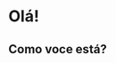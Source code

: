 <!DOCTYPE html>
<html>
  <head>
    <title>Test Github</title>
  </head>
  <body>
    <h1>Olá!</h1>
    <h2>Como voce está?</h2>
  </body>
</html>
